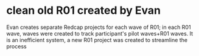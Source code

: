 # clean old R01 created by Evan 
Evan creates separate Redcap projects for each wave of R01; in each R01 wave, waves were created to track participant's pilot waves+R01 waves. It is an inefficient system, a new R01 project was created to streamline the process
